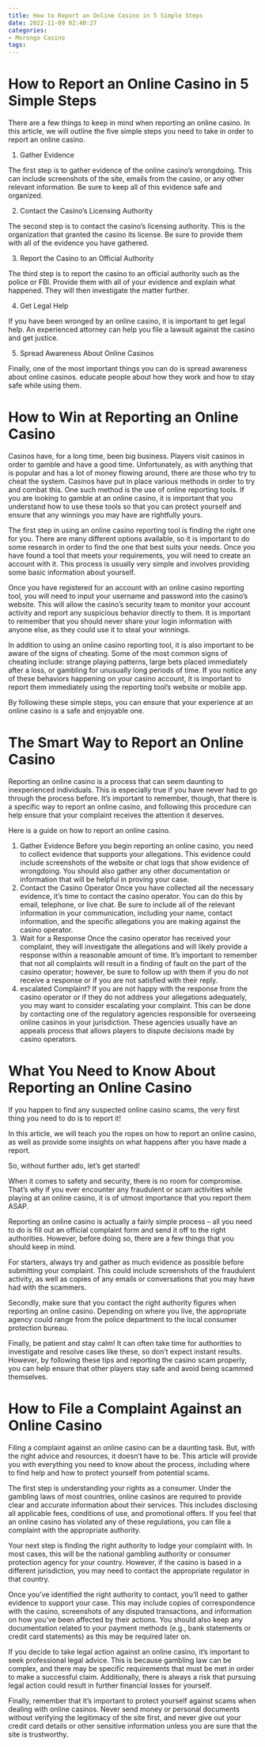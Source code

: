 ```yaml
---
title: How to Report an Online Casino in 5 Simple Steps
date: 2022-11-09 02:40:27
categories:
- Morongo Casino
tags:
---
```



#  How to Report an Online Casino in 5 Simple Steps

There are a few things to keep in mind when reporting an online casino. In this article, we will outline the five simple steps you need to take in order to report an online casino.

1. Gather Evidence

The first step is to gather evidence of the online casino’s wrongdoing. This can include screenshots of the site, emails from the casino, or any other relevant information. Be sure to keep all of this evidence safe and organized.

2. Contact the Casino’s Licensing Authority

The second step is to contact the casino’s licensing authority. This is the organization that granted the casino its license. Be sure to provide them with all of the evidence you have gathered.

3. Report the Casino to an Official Authority

The third step is to report the casino to an official authority such as the police or FBI. Provide them with all of your evidence and explain what happened. They will then investigate the matter further.

4. Get Legal Help

If you have been wronged by an online casino, it is important to get legal help. An experienced attorney can help you file a lawsuit against the casino and get justice.

5. Spread Awareness About Online Casinos

Finally, one of the most important things you can do is spread awareness about online casinos. educate people about how they work and how to stay safe while using them.

#  How to Win at Reporting an Online Casino 

Casinos have, for a long time, been big business. Players visit casinos in order to gamble and have a good time. Unfortunately, as with anything that is popular and has a lot of money flowing around, there are those who try to cheat the system. Casinos have put in place various methods in order to try and combat this. One such method is the use of online reporting tools. If you are looking to gamble at an online casino, it is important that you understand how to use these tools so that you can protect yourself and ensure that any winnings you may have are rightfully yours.

The first step in using an online casino reporting tool is finding the right one for you. There are many different options available, so it is important to do some research in order to find the one that best suits your needs. Once you have found a tool that meets your requirements, you will need to create an account with it. This process is usually very simple and involves providing some basic information about yourself.

Once you have registered for an account with an online casino reporting tool, you will need to input your username and password into the casino’s website. This will allow the casino’s security team to monitor your account activity and report any suspicious behavior directly to them. It is important to remember that you should never share your login information with anyone else, as they could use it to steal your winnings.

In addition to using an online casino reporting tool, it is also important to be aware of the signs of cheating. Some of the most common signs of cheating include: strange playing patterns, large bets placed immediately after a loss, or gambling for unusually long periods of time. If you notice any of these behaviors happening on your casino account, it is important to report them immediately using the reporting tool’s website or mobile app.

By following these simple steps, you can ensure that your experience at an online casino is a safe and enjoyable one.

#  The Smart Way to Report an Online Casino 

Reporting an online casino is a process that can seem daunting to inexperienced individuals. This is especially true if you have never had to go through the process before. It’s important to remember, though, that there is a specific way to report an online casino, and following this procedure can help ensure that your complaint receives the attention it deserves.

Here is a guide on how to report an online casino.

1. Gather Evidence 
Before you begin reporting an online casino, you need to collect evidence that supports your allegations. This evidence could include screenshots of the website or chat logs that show evidence of wrongdoing. You should also gather any other documentation or information that will be helpful in proving your case.
2. Contact the Casino Operator 
Once you have collected all the necessary evidence, it’s time to contact the casino operator. You can do this by email, telephone, or live chat. Be sure to include all of the relevant information in your communication, including your name, contact information, and the specific allegations you are making against the casino operator.
3. Wait for a Response 
Once the casino operator has received your complaint, they will investigate the allegations and will likely provide a response within a reasonable amount of time. It’s important to remember that not all complaints will result in a finding of fault on the part of the casino operator; however, be sure to follow up with them if you do not receive a response or if you are not satisfied with their reply.
4. escalated Complaint? 
If you are not happy with the response from the casino operator or if they do not address your allegations adequately, you may want to consider escalating your complaint. This can be done by contacting one of the regulatory agencies responsible for overseeing online casinos in your jurisdiction. These agencies usually have an appeals process that allows players to dispute decisions made by casino operators.

#  What You Need to Know About Reporting an Online Casino 

If you happen to find any suspected online casino scams, the very first thing you need to do is to report it! 

In this article, we will teach you the ropes on how to report an online casino, as well as provide some insights on what happens after you have made a report. 

So, without further ado, let’s get started! 

When it comes to safety and security, there is no room for compromise. That’s why if you ever encounter any fraudulent or scam activities while playing at an online casino, it is of utmost importance that you report them ASAP. 

Reporting an online casino is actually a fairly simple process – all you need to do is fill out an official complaint form and send it off to the right authorities. However, before doing so, there are a few things that you should keep in mind. 

For starters, always try and gather as much evidence as possible before submitting your complaint. This could include screenshots of the fraudulent activity, as well as copies of any emails or conversations that you may have had with the scammers. 

Secondly, make sure that you contact the right authority figures when reporting an online casino. Depending on where you live, the appropriate agency could range from the police department to the local consumer protection bureau. 

Finally, be patient and stay calm! It can often take time for authorities to investigate and resolve cases like these, so don’t expect instant results. However, by following these tips and reporting the casino scam properly, you can help ensure that other players stay safe and avoid being scammed themselves.

#  How to File a Complaint Against an Online Casino

Filing a complaint against an online casino can be a daunting task. But, with the right advice and resources, it doesn’t have to be. This article will provide you with everything you need to know about the process, including where to find help and how to protect yourself from potential scams.

The first step is understanding your rights as a consumer. Under the gambling laws of most countries, online casinos are required to provide clear and accurate information about their services. This includes disclosing all applicable fees, conditions of use, and promotional offers. If you feel that an online casino has violated any of these regulations, you can file a complaint with the appropriate authority.

Your next step is finding the right authority to lodge your complaint with. In most cases, this will be the national gambling authority or consumer protection agency for your country. However, if the casino is based in a different jurisdiction, you may need to contact the appropriate regulator in that country.

Once you’ve identified the right authority to contact, you’ll need to gather evidence to support your case. This may include copies of correspondence with the casino, screenshots of any disputed transactions, and information on how you’ve been affected by their actions. You should also keep any documentation related to your payment methods (e.g., bank statements or credit card statements) as this may be required later on.

If you decide to take legal action against an online casino, it’s important to seek professional legal advice. This is because gambling law can be complex, and there may be specific requirements that must be met in order to make a successful claim. Additionally, there is always a risk that pursuing legal action could result in further financial losses for yourself.

Finally, remember that it’s important to protect yourself against scams when dealing with online casinos. Never send money or personal documents without verifying the legitimacy of the site first, and never give out your credit card details or other sensitive information unless you are sure that the site is trustworthy.